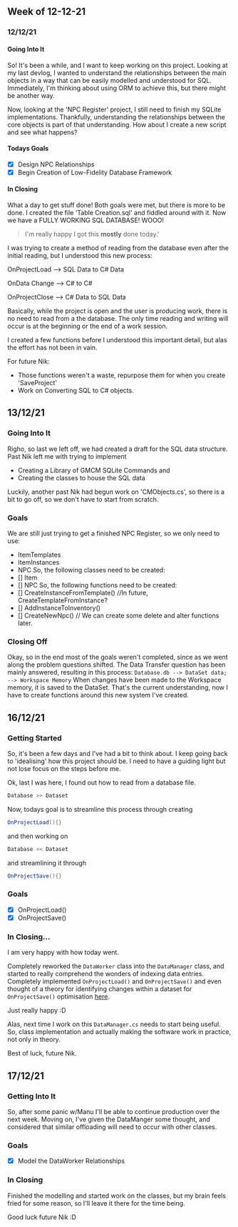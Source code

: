 ## Week of 12-12-21
### 12/12/21
#### Going Into It
So! It's been a while, and I want to keep working on this project.
Looking at my last devlog, I wanted to understand the relationships between the main objects in a way that can be easily
modelled and understood for SQL.
Immediately, I'm thinking about using ORM to achieve this, but there might be another way.

Now, looking at the 'NPC Register' project, I still need to finish my SQLite implementations.
Thankfully, understanding the relationships between the core objects is part of that understanding.
How about I create a new script and see what happens?

#### Todays Goals
- [x] Design NPC Relationships
- [x] Begin Creation of Low-Fidelity Database Framework

#### In Closing
What a day to get stuff done!
Both goals were met, but there is more to be done.
I created the file 'Table Creation.sql' and fiddled around with it.
Now we have a FULLY WORKING SQL DATABASE!
WOOO!
> I'm really happy I got this __mostly__ done today.'

I was trying to create a method of reading from the database even after
the initial reading, but I understood this new process:

OnProjectLoad --> SQL Data to C# Data

OnData Change --> C# to C#

OnProjectClose --> C# Data to SQL Data

Basically, while the project is open and the user is producing work,
there is no need to read from a the database. The only time reading and
writing will occur is at the beginning or the end of a work session.

I created a few functions before I understood this important detail,
but alas the effort has not been in vain.

For future Nik:
- Those functions weren't a waste, repurpose them for when you create
'SaveProject'
- Work on Converting SQL to C# objects.

## 13/12/21
### Going Into It
Righo, so last we left off, we had created a draft for the SQL data structure.
Past Nik left me with trying to implement
- Creating a Library of GMCM SQLite Commands and
- Creating the classes to house the SQL data

Luckily, another past Nik had begun work on 'CMObjects.cs', so there is a bit
to go off, so we don't have to start from scratch.
### Goals
We are still just trying to get a finished NPC Register, so we only need to 
use:
- ItemTemplates
- ItemInstances
- NPC
So, the following classes need to be created:
- [] Item
- [] NPC
So, the following functions need to be created:
- [] CreateInstanceFromTemplate() //In future, CreateTemplateFromInstance?
- [] AddInstanceToInventory()
- [] CreateNewNpc()
// We can create some delete and alter functions later.
### Closing Off
Okay, so in the end most of the goals weren't completed, since as we went along
the problem questions shifted.
The Data Transfer question has been mainly answered, resulting in this process:
`Database.db --> DataSet data; --> Workspace Memory`
When changes have been made to the Workspace memory, it is saved to the DataSet.
That's the current understanding, now I have to create functions around this new
system I've created.

## 16/12/21
### Getting Started
So, it's been a few days and I've had a bit to think about.
I keep going back to 'idealising' how this project should be.
I need to have a guiding light but not lose focus on the steps before me.

Ok, last I was here, I found out how to read from a database file.
```cs
Database >> Dataset
```
Now, todays goal is to streamline this process through creating
```cs
OnProjectLoad(){}
```
and then working on
```cs
Database << Dataset
```
and streamlining it through
```cs
OnProjectSave(){}
```
### Goals
- [x] OnProjectLoad()
- [x] OnProjectSave()

### In Closing...
I am very happy with how today went.

Completely reworked the `DataWorker` class into the `DataManager` class, and started
to really comprehend the wonders of indexing data entries. Completely implemented
`OnProjectLoad()` and `OnProjectSave()`
and even thought of a theory for identifying changes within a dataset for `OnProjectSave()`
optimisation [here](https://github.com/NIk0l41/GMCampaignManager/issues/3).

Just really happy :D

Alas, next time I work on this `DataManager.cs` needs to start being useful.
So, class implementation and actually making the software work in practice, not only
in theory.

Best of luck, future Nik.

## 17/12/21
### Getting Into It
So, after some panic w/Manu I'll be able to continue production over the next week.
Moving on, I've given the DataManger some thought, and considered that similar offloading
will need to occur with other classes.

### Goals
- [x] Model the DataWorker Relationships

### In Closing
Finished the modelling and started work on the classes, but my brain feels fried for some reason,
so I'll leave it there for the time being.

Good luck future Nik :D